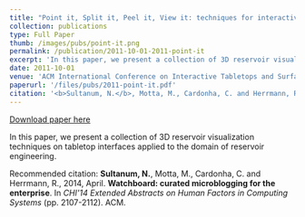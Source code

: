 ```yaml
---
title: "Point it, Split it, Peel it, View it: techniques for interactive reservoir visualization on tabletops"
collection: publications
type: Full Paper
thumb: /images/pubs/point-it.png
permalink: /publication/2011-10-01-2011-point-it
excerpt: 'In this paper, we present a collection of 3D reservoir visualization techniques on tabletop interfaces applied to the domain of reservoir engineering.'
date: 2011-10-01
venue: 'ACM International Conference on Interactive Tabletops and Surfaces (ITS’11)'
paperurl: '/files/pubs/2011-point-it.pdf'
citation: '<b>Sultanum, N.</b>, Motta, M., Cardonha, C. and Herrmann, R., 2014, April. <b>Watchboard: curated microblogging for the enterprise</b>. In <i>CHI&apos;14 Extended Abstracts on Human Factors in Computing Systems</i> (pp. 2107-2112). ACM.'
---
```


<a href='/files/pubs/2011-point-it.pdf'>Download paper here</a>

In this paper, we present a collection of 3D reservoir visualization techniques on tabletop interfaces applied to the domain of reservoir engineering.

Recommended citation: <b>Sultanum, N.</b>, Motta, M., Cardonha, C. and Herrmann, R., 2014, April. <b>Watchboard: curated microblogging for the enterprise</b>. In <i>CHI'14 Extended Abstracts on Human Factors in Computing Systems</i> (pp. 2107-2112). ACM.